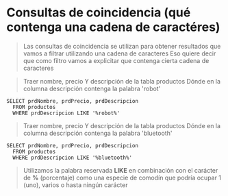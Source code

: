 # Consultas de coincidencia (qué contenga una cadena de caractéres)

> Las consultas de coincidencia se utilizan para obtener resultados que vamos a filtrar utilizando una cadena de caracteres
> Eso quiere decir que como filtro vamos a explicitar que contenga cierta cadena de caracteres

> Traer nombre, precio Y descripción de la tabla productos
> Dónde en la columna descripción contenga la palabra 'robot'

    SELECT prdNombre, prdPrecio, prdDescripcion 
      FROM productos
      WHERE prdDescripcion LIKE '%robot%'
 
> Traer nombre, precio Y descripción de la tabla productos
> Dónde en la columna descripción contenga la palabra 'bluetooth'

    SELECT prdNombre, prdPrecio, prdDescripcion 
      FROM productos
      WHERE prdDescripcion LIKE '%bluetooth%'
 
> Utilizamos la palabra reservada **LIKE** 
> en combinación con el carácter de **%** (porcentaje)
> como una especie de comodín que podría ocupar 1 (uno), varios o hasta ningún carácter
